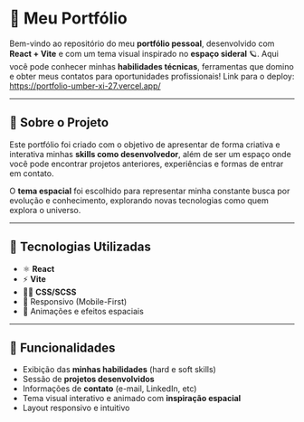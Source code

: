 # 🚀 Meu Portfólio

Bem-vindo ao repositório do meu **portfólio pessoal**, desenvolvido com **React + Vite** e com um tema visual inspirado no **espaço sideral** 🪐. Aqui você pode conhecer minhas **habilidades técnicas**, ferramentas que domino e obter meus contatos para oportunidades profissionais!
Link para o deploy: https://portfolio-umber-xi-27.vercel.app/

---

## 🌌 Sobre o Projeto

Este portfólio foi criado com o objetivo de apresentar de forma criativa e interativa minhas **skills como desenvolvedor**, além de ser um espaço onde você pode encontrar projetos anteriores, experiências e formas de entrar em contato.

O **tema espacial** foi escolhido para representar minha constante busca por evolução e conhecimento, explorando novas tecnologias como quem explora o universo.

---

## 🔧 Tecnologias Utilizadas

- ⚛️ **React**
- ⚡ **Vite**
- 🧑‍🎨 **CSS/SCSS**
- 📱 Responsivo (Mobile-First)
- 🌠 Animações e efeitos espaciais

---

## 🧠 Funcionalidades

- Exibição das **minhas habilidades** (hard e soft skills)
- Sessão de **projetos desenvolvidos**
- Informações de **contato** (e-mail, LinkedIn, etc)
- Tema visual interativo e animado com **inspiração espacial**
- Layout responsivo e intuitivo